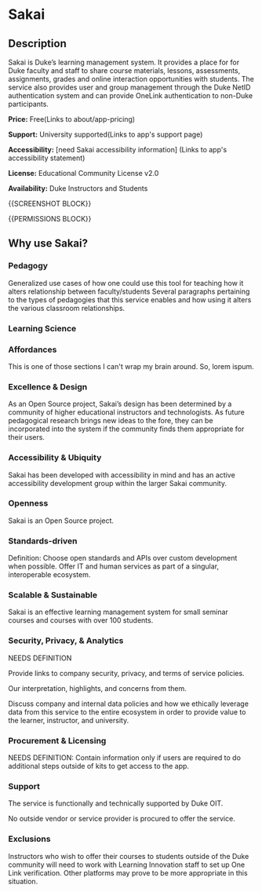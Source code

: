 # Sakai

## Description

Sakai is Duke’s learning management system. It provides a place for for Duke faculty and staff to share course materials, lessons, assessments, assignments, grades and online interaction opportunities with students. The service also provides user and group management through the Duke NetID authentication system and can provide OneLink authentication to non-Duke participants.

**Price:** Free(Links to about/app-pricing)

**Support:** University supported(Links to app's support page)

**Accessibility:** [need Sakai accessibility information] (Links to app's accessibility statement)

**License:** Educational Community License v2.0

**Availability:** Duke Instructors and Students

{{SCREENSHOT BLOCK}}

{{PERMISSIONS BLOCK}}

## Why use Sakai?
### Pedagogy
Generalized use cases of how one could use this tool for teaching
how it alters relationship between faculty/students
Several paragraphs pertaining to the types of pedagogies that this service enables and how using it alters the various classroom relationships.

### Learning Science


### Affordances
This is one of those sections I can't wrap my brain around. So, lorem ispum.

### Excellence & Design
As an Open Source project, Sakai’s design has been determined by a community of higher educational instructors and technologists. As future pedagogical research brings new ideas to the fore, they can be incorporated into the system if the community finds them appropriate for their users. 

### Accessibility & Ubiquity
Sakai has been developed with accessibility in mind and has an active accessibility development group within the larger Sakai community. 

### Openness
Sakai is an Open Source project. 

### Standards-driven
Definition: Choose open standards and APIs over custom development when possible. Offer IT and human services as part of a singular, interoperable ecosystem.

### Scalable & Sustainable
Sakai is an effective learning management system for small seminar courses and courses with over 100 students. 

### Security, Privacy, & Analytics
NEEDS DEFINITION

Provide links to company security, privacy, and terms of service policies.

Our interpretation, highlights, and concerns from them.

Discuss company and internal data policies and how we ethically leverage data from this service to the entire ecosystem in order to provide value to the learner, instructor, and university.

### Procurement & Licensing
NEEDS DEFINITION: Contain information only if users are required to do additional steps outside of kits to get access to the app.

### Support
The service is functionally and technically supported by Duke OIT. 

No outside vendor or service provider is procured to offer the service.

### Exclusions
Instructors who wish to offer their courses to students outside of the Duke community will need to work with Learning Innovation staff to set up One Link verification. Other platforms may prove to be more appropriate in this situation. 
